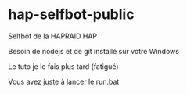 # hap-selfbot-public
Selfbot de la HAPRAID HAP



Besoin de nodejs et de git installé sur votre Windows


Le tuto je le fais plus tard (fatigué)


Vous avez juste à lancer le run.bat
